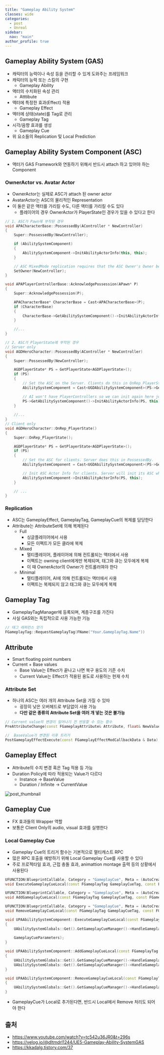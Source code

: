 ```yaml
---
title: "Gameplay Ability System"
classes: wide
categories: 
  - post
  - Unreal
sidebar:
  nav: "main"
author_profile: true
---
```


## Gameplay Ability System (GAS)
* 캐릭터의 능력이나 속성 등을 관리할 수 있게 도와주는 프레임워크
* 캐릭터의 능력 또는 스킬의 구현
  * Gameplay Ability
* 액터의 수치화된 속성 관리
  * Atttibute
* 액터에 특정한 효과(Effect) 적용  
  * Gameplay Effect
* 액터에 상태(state)를 Tag로 관리 
  * Gameplay Tag
* 시각/음향 효과를 생성
  * Gameplay Cue
* 위 요소들의 Replication 및 Local Prediction

## Gameplay Ability System Component (ASC)
* 액터가 GAS Framework와 연동하기 위해서 반드시 attach 하고 있어야 하는 Component

### OwnerActor vs. Avatar Actor
* OwnerActor는 실제로 ASC가 attach 된 owner actor
* AvatarActor는 ASC의 물리적인 Representation
* 이 둘은 같은 액터를 가리킬 수도, 다른 액터를 가리킬 수도 있다
  * 플레이어의 경우 OwnerActor가 PlayerState인 경우가 있을 수 있다고 한다

```c++
// 1. ASC가 Pawn에 부착된 경우
void APACharacterBase::PossessedBy(AController * NewController)
{
	Super::PossessedBy(NewController);

	if (AbilitySystemComponent)
	{
		AbilitySystemComponent->InitAbilityActorInfo(this, this);
	}

	// ASC MixedMode replication requires that the ASC Owner's Owner be the Controller.
	SetOwner(NewController);
}

void APAPlayerControllerBase::AcknowledgePossession(APawn* P)
{
	Super::AcknowledgePossession(P);

	APACharacterBase* CharacterBase = Cast<APACharacterBase>(P);
	if (CharacterBase)
	{
		CharacterBase->GetAbilitySystemComponent()->InitAbilityActorInfo(CharacterBase, CharacterBase);
	}

	//...
}

// 2. ASC가 PlayerState에 부착된 경우
// Server only
void AGDHeroCharacter::PossessedBy(AController * NewController)
{
	Super::PossessedBy(NewController);

	AGDPlayerState* PS = GetPlayerState<AGDPlayerState>();
	if (PS)
	{
		// Set the ASC on the Server. Clients do this in OnRep_PlayerState()
		AbilitySystemComponent = Cast<UGDAbilitySystemComponent>(PS->GetAbilitySystemComponent());

		// AI won't have PlayerControllers so we can init again here just to be sure. No harm in initing twice for heroes that have PlayerControllers.
		PS->GetAbilitySystemComponent()->InitAbilityActorInfo(PS, this);
	}
	
	//...
}
// Client only
void AGDHeroCharacter::OnRep_PlayerState()
{
	Super::OnRep_PlayerState();

	AGDPlayerState* PS = GetPlayerState<AGDPlayerState>();
	if (PS)
	{
		// Set the ASC for clients. Server does this in PossessedBy.
		AbilitySystemComponent = Cast<UGDAbilitySystemComponent>(PS->GetAbilitySystemComponent());

		// Init ASC Actor Info for clients. Server will init its ASC when it possesses a new Actor.
		AbilitySystemComponent->InitAbilityActorInfo(PS, this);
	}

	// ...
}
```

### Replication
* ASC는 GameplayEffect, GameplayTag, GameplayCue의 복제를 담당한다
* Attribute는 AttributeSet에 의해 복제된다
  * Full
    * 싱글플레이어에서 사용 
    * 모든 이펙트가 모든 클라에 복제
  * Mixed
    * 멀티플레이어, 플레이어에 의해 컨트롤되는 액터에서 사용
    * 이펙트는 owning client에게만 복제되며, 태그와 큐는 모두에게 복제
    * 이 때 OwnerActor의 Owner가 컨트롤러여야 한다
  * Minimal 
    * 멀티플레이어, AI에 의해 컨트롤되는 액터에서 사용
    * 이펙트는 복제되지 않고 태그와 큐는 모두에게 복제

## Gameplay Tag
* GameplayTagManager에 등록되며, 계층구조를 가진다
* 사실 GAS와는 독립적으로 사용 가능한 기능

```c++
// 태그 레퍼런스 얻기
FGameplayTag::RequestGameplayTag(FName("Your.GameplayTag.Name"))
```

## Attribute
* Smart floating point numbers
* Current + Base values
  * Base Value는 Effect가 끝나고 나면 복구 용도의 기준 수치
  * Current Value는 Effect가 적용된 용도로 사용하는 현재 수치

### Attribute Set
* 하나의 ASC는 여러 개의 Attribute Set을 가질 수 있따
  * 굉장히 낮은 오버헤드로 부담없이 사용 가능
  * **다만 같은 종류의 Attribute Set을 여러 개 넣는 것은 불가능**

```c++
// Current value의 변경이 일어나기 전 반응할 수 있는 함수
PreAttributeChange(const FGameplayAttribute& Attribute, float& NewValue);

//  BaseValue가 변경된 이후 트리거
PostGameplayEffectExecute(const FGameplayEffectModCallbackData & Data);
```

## Gameplay Effect
* Attribute의 수치 변경 혹은 Tag 적용 등 가능
* Duration Policy에 따라 적용되는 Value가 다르다
  * Instance -> BaseValue
  * Duration / Infinite -> CurrentValue

![post_thumbnail](/assets/images/Replication/ge.png)

## Gameplay Cue
* FX 효과들의 Wrapper 역할
* 보통은 Client Only의 audio, visual 효과를 실행한다

### Local Gameplay Cue
* Gameplay Cue의 트리거 함수는 기본적으로 멀티캐스트 RPC
* 많은 RPC 호출을 예방하기 위해 Local Gameplay Cue를 사용할 수 있다
* 주로 프로젝타일 효과, 근접 충돌 효과, animattion montage 출력 등의 상황에서 사용된다

```c++
UFUNCTION(BlueprintCallable, Category = "GameplayCue", Meta = (AutoCreateRefTerm = "GameplayCueParameters", GameplayTagFilter = "GameplayCue"))
void ExecuteGameplayCueLocal(const FGameplayTag GameplayCueTag, const FGameplayCueParameters& GameplayCueParameters);

UFUNCTION(BlueprintCallable, Category = "GameplayCue", Meta = (AutoCreateRefTerm = "GameplayCueParameters", GameplayTagFilter = "GameplayCue"))
void AddGameplayCueLocal(const FGameplayTag GameplayCueTag, const FGameplayCueParameters& GameplayCueParameters);

UFUNCTION(BlueprintCallable, Category = "GameplayCue", Meta = (AutoCreateRefTerm = "GameplayCueParameters", GameplayTagFilter = "GameplayCue"))
void RemoveGameplayCueLocal(const FGameplayTag GameplayCueTag, const FGameplayCueParameters& GameplayCueParameters);

void UPAAbilitySystemComponent::ExecuteGameplayCueLocal(const FGameplayTag GameplayCueTag, const FGameplayCueParameters & GameplayCueParameters)
{
	UAbilitySystemGlobals::Get().GetGameplayCueManager()->HandleGameplayCue(GetOwner(), GameplayCueTag, EGameplayCueEvent::Type::Executed, 
    
    GameplayCueParameters);
}

void UPAAbilitySystemComponent::AddGameplayCueLocal(const FGameplayTag GameplayCueTag, const FGameplayCueParameters & GameplayCueParameters)
{
	UAbilitySystemGlobals::Get().GetGameplayCueManager()->HandleGameplayCue(GetOwner(), GameplayCueTag, EGameplayCueEvent::Type::OnActive, GameplayCueParameters);
	UAbilitySystemGlobals::Get().GetGameplayCueManager()->HandleGameplayCue(GetOwner(), GameplayCueTag, EGameplayCueEvent::Type::WhileActive, GameplayCueParameters);
}

void UPAAbilitySystemComponent::RemoveGameplayCueLocal(const FGameplayTag GameplayCueTag, const FGameplayCueParameters & GameplayCueParameters)
{
	UAbilitySystemGlobals::Get().GetGameplayCueManager()->HandleGameplayCue(GetOwner(), GameplayCueTag, EGameplayCueEvent::Type::Removed, GameplayCueParameters);
}
```

* GameplayCue가 Local로 추가된다면, 반드시 Local에서 Remove 처리도 되어야 한다

## 출처
* https://www.youtube.com/watch?v=tc542u36JR0&t=296s
* https://velog.io/@dltmdrl1244/UE5-Gameplay-Ability-SystemGAS
* https://kkadalg.tistory.com/37
